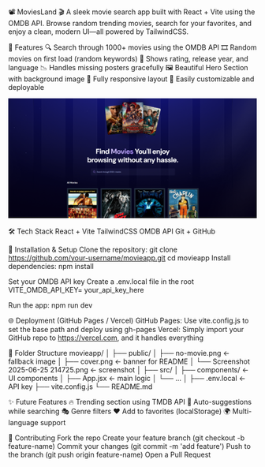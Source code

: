 📽️ MoviesLand 🎬
A sleek movie search app built with React + Vite using the OMDB API. Browse random trending movies, search for your favorites, and enjoy a clean, modern UI—all powered by TailwindCSS.

🚀 Features
🔍 Search through 1000+ movies using the OMDB API
🎞️ Random movies on first load (random keywords)
🌟 Shows rating, release year, and language
📉 Handles missing posters gracefully
🖼️ Beautiful Hero Section with background image
📱 Fully responsive layout
🔧 Easily customizable and deployable

![Description](./public/image.png)

🛠️ Tech Stack
React + Vite
TailwindCSS
OMDB API
Git + GitHub

🔧 Installation & Setup
Clone the repository: git clone https://github.com/your-username/movieapp.git
cd movieapp
Install dependencies:  npm install

Set your OMDB API key
Create a .env.local file in the root
VITE_OMDB_API_KEY= your_api_key_here

Run the app: npm run dev

🌐 Deployment (GitHub Pages / Vercel)
GitHub Pages: Use vite.config.js to set the base path and deploy using gh-pages
Vercel: Simply import your GitHub repo to https://vercel.com, and it handles everything

📁 Folder Structure
movieapp/
│
├── public/
│   ├── no-movie.png        ← fallback image
│   ├── cover.png           ← banner for README
│   └── Screenshot 2025-06-25 214725.png ← screenshot
│
├── src/
│   ├── components/         ← UI components
│   ├── App.jsx             ← main logic
│   └── ...
│
├── .env.local              ← API key
├── vite.config.js
└── README.md

✨ Future Features
🔥 Trending section using TMDB API
🧠 Auto-suggestions while searching
🎭 Genre filters
❤️ Add to favorites (localStorage)
🌍 Multi-language support

🤝 Contributing
Fork the repo
Create your feature branch (git checkout -b feature-name)
Commit your changes (git commit -m 'add feature')
Push to the branch (git push origin feature-name)
Open a Pull Request



